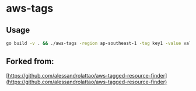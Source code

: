 # aws-tags
## Usage
```bash
go build -v . && ./aws-tags -region ap-southeast-1 -tag key1 -value val1 -untagged  -extra -applytags
```

## Forked from:
[https://github.com/alessandrolattao/aws-tagged-resource-finder](https://github.com/alessandrolattao/aws-tagged-resource-finder)

